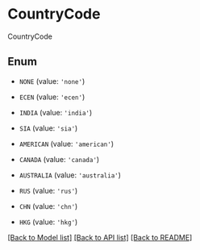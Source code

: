 # CountryCode

CountryCode

## Enum

* `NONE` (value: `'none'`)

* `ECEN` (value: `'ecen'`)

* `INDIA` (value: `'india'`)

* `SIA` (value: `'sia'`)

* `AMERICAN` (value: `'american'`)

* `CANADA` (value: `'canada'`)

* `AUSTRALIA` (value: `'australia'`)

* `RUS` (value: `'rus'`)

* `CHN` (value: `'chn'`)

* `HKG` (value: `'hkg'`)

[[Back to Model list]](../README.md#documentation-for-models) [[Back to API list]](../README.md#documentation-for-api-endpoints) [[Back to README]](../README.md)


